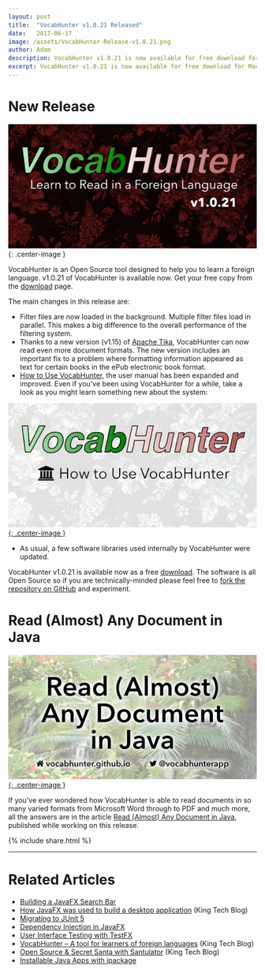 ```yaml
---
layout: post
title:  "VocabHunter v1.0.21 Released"
date:   2017-06-17
image: /assets/VocabHunter-Release-v1.0.21.png
author: Adam
description: VocabHunter v1.0.21 is now available for free download for Mac, Windows and Linux
excerpt: VocabHunter v1.0.21 is now available for free download for Mac, Windows and Linux.  Filter file handling is now much faster and the user manual has been improved amongst other enhancements in this release.
---
```

# New Release
![VocabHunter v1.0.21](/assets/VocabHunter-Release-v1.0.21.png){: .center-image }

VocabHunter is an Open Source tool designed to help you to learn a foreign language.  v1.0.21 of VocabHunter is available now.  Get your free copy from the [download](/download) page.

The main changes in this release are:

* Filter files are now loaded in the background.  Multiple filter files load in parallel.  This makes a big difference to the overall performance of the filtering system.
* Thanks to a new version (v1.15) of [Apache Tika], VocabHunter can now read even more document formats.  The new version includes an important fix to a problem where formatting information appeared as text for certain books in the ePub electronic book format.
* [How to Use VocabHunter], the user manual has been expanded and improved.  Even if you've been using VocabHunter for a while, take a look as you might learn something new about the system:

[![How to Use VocabHunter](/assets/VocabHunter-Help.png){: .center-image }][How to Use VocabHunter]

* As usual, a few software libraries used internally by VocabHunter were updated.

VocabHunter v1.0.21 is available now as a free [download](/download).  The software is all Open Source so if you are technically-minded please feel free to [fork the repository on GitHub][GitHub] and experiment.

# Read (Almost) Any Document in Java
[![Read (Almost) Any Document in Java](/assets/VocabHunter-Read-Any-Document-Title.png){: .center-image }][Read (Almost) Any Document in Java]

If you've ever wondered how VocabHunter is able to read documents in so many varied formats from Microsoft Word through to PDF and much more, all the answers are in the article [Read (Almost) Any Document in Java], published while working on this release.

{% include share.html %}
___

# Related Articles
* [Building a JavaFX Search Bar]
* [How JavaFX was used to build a desktop application][KingTechBlog2] (King Tech Blog)
* [Migrating to JUnit 5]
* [Dependency Injection in JavaFX]
* [User Interface Testing with TestFX]
* [VocabHunter – A tool for learners of foreign languages][KingTechBlog1] (King Tech Blog)
* [Open Source & Secret Santa with Santulator] (King Tech Blog)
* [Installable Java Apps with jpackage]

[Dependency Injection in JavaFX]:/2016/11/13/JavaFX-Dependency-Injection.html
[User Interface Testing with TestFX]:/2016/07/27/TestFX.html
[Building a JavaFX Search Bar]:/2017/01/15/Search-Bar.html
[Read (Almost) Any Document in Java]:/2017/04/30/Read-Any-Document-Format.html
[How to Use VocabHunter]:/help
[Migrating to JUnit 5]:/2017/10/17/migrating-to-junit-5.html
[Installable Java Apps with jpackage]:/2021/07/10/installable-java-apps-with-jpackage.html

[GitHub]:https://github.com/VocabHunter/VocabHunter

[KingTechBlog1]:https://medium.com/techking/vocabhunter-a-tool-for-learners-of-foreign-languages-55c467a6250c
[KingTechBlog2]:https://medium.com/techking/how-javafx-was-used-to-build-a-desktop-application-7d4c680d8dc
[Open Source & Secret Santa with Santulator]:https://medium.com/techking/open-source-secret-santa-with-santulator-9101972359fc

[Apache Tika]:https://tika.apache.org/
